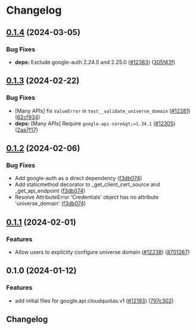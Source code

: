 # Changelog

## [0.1.4](https://github.com/googleapis/google-cloud-python/compare/google-cloud-cloudquotas-v0.1.3...google-cloud-cloudquotas-v0.1.4) (2024-03-05)


### Bug Fixes

* **deps:** Exclude google-auth 2.24.0 and 2.25.0 ([#12383](https://github.com/googleapis/google-cloud-python/issues/12383)) ([305f43f](https://github.com/googleapis/google-cloud-python/commit/305f43f7d6293e3316248f421fdc19c5d8405c21))

## [0.1.3](https://github.com/googleapis/google-cloud-python/compare/google-cloud-cloudquotas-v0.1.2...google-cloud-cloudquotas-v0.1.3) (2024-02-22)


### Bug Fixes

* [Many APIs] fix `ValueError` in `test__validate_universe_domain` ([#12281](https://github.com/googleapis/google-cloud-python/issues/12281)) ([62cf934](https://github.com/googleapis/google-cloud-python/commit/62cf934b140173d7b39e6c9ffa66e218b98260d4))
* **deps:** [Many APIs] Require `google-api-core&gt;=1.34.1` ([#12305](https://github.com/googleapis/google-cloud-python/issues/12305)) ([2aa7f17](https://github.com/googleapis/google-cloud-python/commit/2aa7f17a5fd4f2249260225db91fb0414d06eaa7))

## [0.1.2](https://github.com/googleapis/google-cloud-python/compare/google-cloud-cloudquotas-v0.1.1...google-cloud-cloudquotas-v0.1.2) (2024-02-06)


### Bug Fixes

* Add google-auth as a direct dependency ([f3db074](https://github.com/googleapis/google-cloud-python/commit/f3db074e7bbf505d5989e4c353461ab6bef4905c))
* Add staticmethod decorator to _get_client_cert_source and _get_api_endpoint ([f3db074](https://github.com/googleapis/google-cloud-python/commit/f3db074e7bbf505d5989e4c353461ab6bef4905c))
* Resolve AttributeError 'Credentials' object has no attribute 'universe_domain' ([f3db074](https://github.com/googleapis/google-cloud-python/commit/f3db074e7bbf505d5989e4c353461ab6bef4905c))

## [0.1.1](https://github.com/googleapis/google-cloud-python/compare/google-cloud-cloudquotas-v0.1.0...google-cloud-cloudquotas-v0.1.1) (2024-02-01)


### Features

* Allow users to explicitly configure universe domain ([#12238](https://github.com/googleapis/google-cloud-python/issues/12238)) ([8701267](https://github.com/googleapis/google-cloud-python/commit/8701267fc9694844b9365024cd59354785247aa0))

## 0.1.0 (2024-01-12)


### Features

* add initial files for google.api.cloudquotas.v1 ([#12193](https://github.com/googleapis/google-cloud-python/issues/12193)) ([797c302](https://github.com/googleapis/google-cloud-python/commit/797c302fcc475657959488a5db503a874d910c21))

## Changelog
